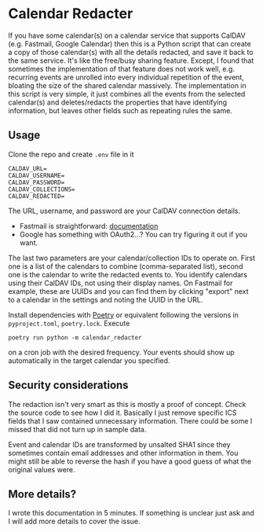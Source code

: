 # Calendar Redacter

If you have some calendar(s) on a calendar service that supports
CalDAV (e.g. Fastmail, Google Calendar) then this is a Python script
that can create a copy of those calendar(s) with all the details
redacted, and save it back to the same service. It's like the
free/busy sharing feature. Except, I found that sometimes the
implementation of that feature does not work well, e.g. recurring
events are unrolled into every individual repetition of the event,
bloating the size of the shared calendar massively. The implementation
in this script is very simple, it just combines all the events from
the selected calendar(s) and deletes/redacts the properties that have
identifying information, but leaves other fields such as repeating
rules the same.

## Usage

Clone the repo and create `.env` file in it

```
CALDAV_URL=
CALDAV_USERNAME=
CALDAV_PASSWORD=
CALDAV_COLLECTIONS=
CALDAV_REDACTED=
```

The URL, username, and password are your CalDAV connection details.

* Fastmail is straightforward:
  [documentation](https://www.fastmail.help/hc/en-us/articles/1500000278342-Server-names-and-ports#calendar)
* Google has something with OAuth2...? You can try figuring it out if
  you want.

The last two parameters are your calendar/collection IDs to operate
on. First one is a list of the calendars to combine (comma-separated
list), second one is the calendar to write the redacted events to. You
identify calendars using their CalDAV IDs, not using their display
names. On Fastmail for example, these are UUIDs and you can find them
by clicking "export" next to a calendar in the settings and noting the
UUID in the URL.

Install dependencies with [Poetry](https://python-poetry.org/) or
equivalent following the versions in `pyproject.toml`, `poetry.lock`.
Execute

```
poetry run python -m calendar_redacter
```

on a cron job with the desired frequency. Your events should show up
automatically in the target calendar you specified.

## Security considerations

The redaction isn't very smart as this is mostly a proof of concept.
Check the source code to see how I did it. Basically I just remove
specific ICS fields that I saw contained unnecessary information.
There could be some I missed that did not turn up in sample data.

Event and calendar IDs are transformed by unsalted SHA1 since they
sometimes contain email addresses and other information in them. You
might still be able to reverse the hash if you have a good guess of
what the original values were.

## More details?

I wrote this documentation in 5 minutes. If something is unclear just
ask and I will add more details to cover the issue.
